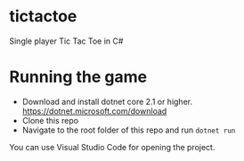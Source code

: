 # tictactoe
Single player Tic Tac Toe in C#

# Running the game
* Download and install dotnet core 2.1 or higher. https://dotnet.microsoft.com/download 
* Clone this repo
* Navigate to the root folder of this repo and run `dotnet run`

You can use Visual Studio Code for opening the project.
